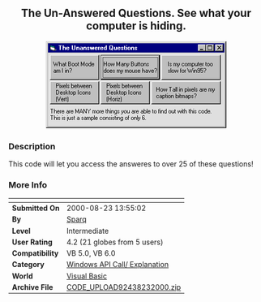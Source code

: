 ﻿<div align="center">

## The Un\-Answered Questions\. See what your computer is hiding\.

<img src="PIC20008231413473645.gif">
</div>

### Description

This code will let you access the answeres to over 25 of these questions!
 
### More Info
 


<span>             |<span>
---                |---
**Submitted On**   |2000-08-23 13:55:02
**By**             |[Sparq](https://github.com/Planet-Source-Code/PSCIndex/blob/master/ByAuthor/sparq.md)
**Level**          |Intermediate
**User Rating**    |4.2 (21 globes from 5 users)
**Compatibility**  |VB 5\.0, VB 6\.0
**Category**       |[Windows API Call/ Explanation](https://github.com/Planet-Source-Code/PSCIndex/blob/master/ByCategory/windows-api-call-explanation__1-39.md)
**World**          |[Visual Basic](https://github.com/Planet-Source-Code/PSCIndex/blob/master/ByWorld/visual-basic.md)
**Archive File**   |[CODE\_UPLOAD92438232000\.zip](https://github.com/Planet-Source-Code/sparq-the-un-answered-questions-see-what-your-computer-is-hiding__1-10942/archive/master.zip)








